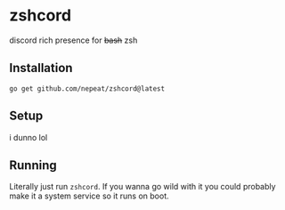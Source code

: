 # zshcord

discord rich presence for ~~bash~~ zsh

## Installation

`go get github.com/nepeat/zshcord@latest`

## Setup

i dunno lol

## Running

Literally just run `zshcord`. If you wanna go wild with it you could probably make it a system service so it runs on boot.